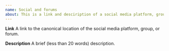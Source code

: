 ```yaml
---
name: Social and forums
about: This is a link and desciription of a social media platform, group, or forum for PHP the language and projects built primiarily with PHP.
---
```


**Link**
A link to the canonical location of the social media platform, group, or forum. 

**Description**
A brief (less than 20 words) description.
